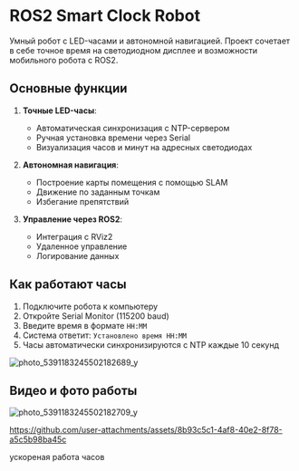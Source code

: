 # ROS2 Smart Clock Robot



Умный робот с LED-часами и автономной навигацией. Проект сочетает в себе точное время на светодиодном дисплее и возможности мобильного робота с ROS2.

## Основные функции

1. **Точные LED-часы**:
   - Автоматическая синхронизация с NTP-сервером
   - Ручная установка времени через Serial
   - Визуализация часов и минут на адресных светодиодах

2. **Автономная навигация**:
   - Построение карты помещения с помощью SLAM
   - Движение по заданным точкам
   - Избегание препятствий

3. **Управление через ROS2**:
   - Интеграция с RViz2
   - Удаленное управление
   - Логирование данных

## Как работают часы

1. Подключите робота к компьютеру
2. Откройте Serial Monitor (115200 baud)
3. Введите время в формате `HH:MM`
4. Система ответит: `Установлено время HH:MM`
5. Часы автоматически синхронизируются с NTP каждые 10 секунд

![photo_5391183245502182689_y](https://github.com/user-attachments/assets/58ebbd89-baf1-4ab6-994c-ae0f73dbb732)

## Видео и фото работы

![photo_5391183245502182709_y](https://github.com/user-attachments/assets/5cb8d61f-1b67-4895-a8c3-57ead8f317a8)



https://github.com/user-attachments/assets/8b93c5c1-4af8-40e2-8f78-a5c5b98ba45c


ускореная работа часов
